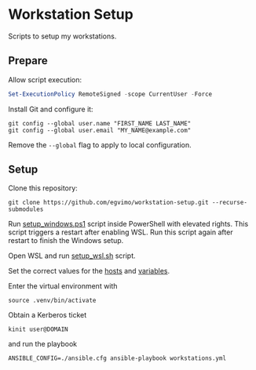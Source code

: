 # Workstation Setup

Scripts to setup my workstations.

## Prepare

Allow script execution:

```powershell
Set-ExecutionPolicy RemoteSigned -scope CurrentUser -Force
```

Install Git and configure it:

```shell
git config --global user.name "FIRST_NAME LAST_NAME"
git config --global user.email "MY_NAME@example.com"
```

Remove the `--global` flag to apply to local configuration.

## Setup

Clone this repository:

```shell
git clone https://github.com/egvimo/workstation-setup.git --recurse-submodules
```

Run [setup_windows.ps1](setup_windows.ps1) script inside PowerShell with elevated rights. This script triggers a restart after enabling WSL. Run this script again after restart to finish the Windows setup.

Open WSL and run [setup_wsl.sh](setup_wsl.sh) script.

Set the correct values for the [hosts](hosts) and [variables](group_vars/workstations.yml).

Enter the virtual environment with

```shell
source .venv/bin/activate
```

Obtain a Kerberos ticket

```shell
kinit user@DOMAIN
```

and run the playbook

```shell
ANSIBLE_CONFIG=./ansible.cfg ansible-playbook workstations.yml
```
